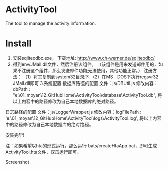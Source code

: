 ActivityTool
============
The tool to manage the activity information.

# Install

1. 安装sqliteodbc.exe。
下载地址: http://www.ch-werner.de/sqliteodbc/
2. 得到env/JMail.dll文件，然后注册该组件。
（该组件是用来发送邮件用的，如果不注册这个组件，那么发送邮件功能无法使用，其他功能正常。）
注册方法：
（1）将其复制到system32目录下
（2）在MS－DOS下执行regsvr32 JMail.dll即可
3.系统配置
数据库路径的配置
文件：js/DBUtil.js
修改内容：dbPath : "e:\\01_moyan\\12_GitHubHome\\ActivityTool\\database\\ActivityTool.db",
将以上内容中的路径修改为自己本地数据库的绝对路径。

日志路径的配置
文件：js/LoggerWrapper.js
修改内容：logFilePath : 'e:\\01_moyan\\12_GitHubHome\\ActivityTool\\logs\\ActivityTool.log',
将以上内容中的路径修改为自己本地数据库的绝对路径。

安装完毕!

注：如果希望以hta的形式运行，那么运行 bats/createHtaApp.bat，即可生成ActivityTool.hta文件，双击运行即可。

Screenshot
